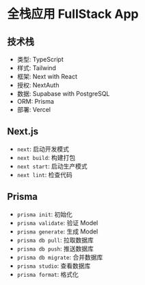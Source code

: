 # 全栈应用 FullStack App

## 技术栈
- 类型: TypeScript
- 样式: Tailwind
- 框架: Next with React
- 授权: NextAuth
- 数据: Supabase with PostgreSQL
- ORM: Prisma
- 部署: Vercel

## Next.js
- `next`: 启动开发模式
- `next build`: 构建打包
- `next start`: 启动生产模式
- `next lint`: 检查代码

## Prisma
- `prisma init`: 初始化
- `prisma validate`: 验证 Model
- `prisma generate`: 生成 Model
- `prisma db pull`: 拉取数据库
- `prisma db push`: 推送数据库
- `prisma db migrate`: 合并数据库
- `prisma studio`: 查看数据库
- `prisma format`: 格式化
